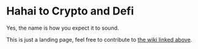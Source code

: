 # Hahai to Crypto and Defi

Yes, the name is how you expect it to sound.

This is just a landing page, feel free to contribute to [the wiki linked above](https://github.com/hahai2crypto/learn/wiki).
